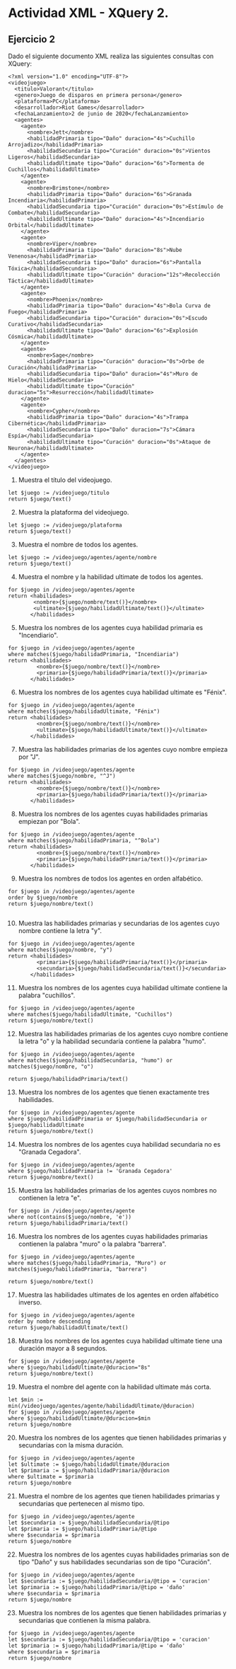 # Actividad XML - XQuery 2.
## Ejercicio 2

Dado el siguiente documento XML realiza las siguientes consultas con XQuery:

```
<?xml version="1.0" encoding="UTF-8"?>
<videojuego>
  <titulo>Valorant</titulo>
  <genero>Juego de disparos en primera persona</genero>
  <plataforma>PC</plataforma>
  <desarrollador>Riot Games</desarrollador>
  <fechaLanzamiento>2 de junio de 2020</fechaLanzamiento>
  <agentes>
    <agente>
      <nombre>Jett</nombre>
      <habilidadPrimaria tipo="Daño" duracion="4s">Cuchillo Arrojadizo</habilidadPrimaria>
      <habilidadSecundaria tipo="Curación" duracion="0s">Vientos Ligeros</habilidadSecundaria>
      <habilidadUltimate tipo="Daño" duracion="6s">Tormenta de Cuchillos</habilidadUltimate>
    </agente>
    <agente>
      <nombre>Brimstone</nombre>
      <habilidadPrimaria tipo="Daño" duracion="6s">Granada Incendiaria</habilidadPrimaria>
      <habilidadSecundaria tipo="Curación" duracion="0s">Estímulo de Combate</habilidadSecundaria>
      <habilidadUltimate tipo="Daño" duracion="4s">Incendiario Orbital</habilidadUltimate>
    </agente>
    <agente>
      <nombre>Viper</nombre>
      <habilidadPrimaria tipo="Daño" duracion="8s">Nube Venenosa</habilidadPrimaria>
      <habilidadSecundaria tipo="Daño" duracion="6s">Pantalla Tóxica</habilidadSecundaria>
      <habilidadUltimate tipo="Curación" duracion="12s">Recolección Táctica</habilidadUltimate>
    </agente>
    <agente>
      <nombre>Phoenix</nombre>
      <habilidadPrimaria tipo="Daño" duracion="4s">Bola Curva de Fuego</habilidadPrimaria>
      <habilidadSecundaria tipo="Curación" duracion="0s">Escudo Curativo</habilidadSecundaria>
      <habilidadUltimate tipo="Daño" duracion="6s">Explosión Cósmica</habilidadUltimate>
    </agente>
    <agente>
      <nombre>Sage</nombre>
      <habilidadPrimaria tipo="Curación" duracion="0s">Orbe de Curación</habilidadPrimaria>
      <habilidadSecundaria tipo="Daño" duracion="4s">Muro de Hielo</habilidadSecundaria>
      <habilidadUltimate tipo="Curación" duracion="5s">Resurrección</habilidadUltimate>
    </agente>
    <agente>
      <nombre>Cypher</nombre>
      <habilidadPrimaria tipo="Daño" duracion="4s">Trampa Cibernética</habilidadPrimaria>
      <habilidadSecundaria tipo="Daño" duracion="7s">Cámara Espía</habilidadSecundaria>
      <habilidadUltimate tipo="Curación" duracion="0s">Ataque de Neurona</habilidadUltimate>
    </agente>
  </agentes>
</videojuego>
``` 

1. Muestra el título del videojuego.
```
let $juego := /videojuego/titulo
return $juego/text()
```
2. Muestra la plataforma del videojuego.
```
let $juego := /videojuego/plataforma
return $juego/text()
```
3. Muestra el nombre de todos los agentes.
```
let $juego := /videojuego/agentes/agente/nombre
return $juego/text()
```
4. Muestra el nombre y la habilidad ultimate de todos los agentes.
```
for $juego in /videojuego/agentes/agente
return <habilidades>
        <nombre>{$juego/nombre/text()}</nombre>
        <ultimate>{$juego/habilidadUltimate/text()}</ultimate>
       </habilidades>
```
5. Muestra los nombres de los agentes cuya habilidad primaria es "Incendiario".
```
for $juego in /videojuego/agentes/agente
where matches($juego/habilidadPrimaria, "Incendiaria")
return <habilidades>
         <nombre>{$juego/nombre/text()}</nombre>
         <primaria>{$juego/habilidadPrimaria/text()}</primaria>
       </habilidades>
```
6. Muestra los nombres de los agentes cuya habilidad ultimate es "Fénix".
```
for $juego in /videojuego/agentes/agente
where matches($juego/habilidadUltimate, "Fénix")
return <habilidades>
         <nombre>{$juego/nombre/text()}</nombre>
         <ultimate>{$juego/habilidadUltimate/text()}</ultimate>
       </habilidades>
```
7. Muestra las habilidades primarias de los agentes cuyo nombre empieza por "J".
```
for $juego in /videojuego/agentes/agente
where matches($juego/nombre, "^J")
return <habilidades>
         <nombre>{$juego/nombre/text()}</nombre>
         <primaria>{$juego/habilidadPrimaria/text()}</primaria>
       </habilidades>
```
8. Muestra los nombres de los agentes cuyas habilidades primarias empiezan por "Bola".
```
for $juego in /videojuego/agentes/agente
where matches($juego/habilidadPrimaria, "^Bola")
return <habilidades>
         <nombre>{$juego/nombre/text()}</nombre>
         <primaria>{$juego/habilidadPrimaria/text()}</primaria>
       </habilidades>
```
9. Muestra los nombres de todos los agentes en orden alfabético.
```
for $juego in /videojuego/agentes/agente
order by $juego/nombre
return $juego/nombre/text()
         
```
10. Muestra las habilidades primarias y secundarias de los agentes cuyo nombre contiene la letra "y".
```
for $juego in /videojuego/agentes/agente
where matches($juego/nombre, "y")
return <habilidades>
         <primaria>{$juego/habilidadPrimaria/text()}</primaria>
         <secundaria>{$juego/habilidadSecundaria/text()}</secundaria>
       </habilidades>
```
11. Muestra los nombres de los agentes cuya habilidad ultimate contiene la palabra "cuchillos".
```
for $juego in /videojuego/agentes/agente
where matches($juego/habilidadUltimate, "Cuchillos")
return $juego/nombre/text()
```
12. Muestra las habilidades primarias de los agentes cuyo nombre contiene la letra "o" y la habilidad secundaria contiene la palabra "humo".
```
for $juego in /videojuego/agentes/agente
where matches($juego/habilidadSecundaria, "humo") or matches($juego/nombre, "o")

return $juego/habilidadPrimaria/text()
```
13. Muestra los nombres de los agentes que tienen exactamente tres habilidades.
```
for $juego in /videojuego/agentes/agente
where $juego/habilidadPrimaria or $juego/habilidadSecundaria or $juego/habilidadUltimate
return $juego/nombre/text()
```
14. Muestra los nombres de los agentes cuya habilidad secundaria no es "Granada Cegadora".
```
for $juego in /videojuego/agentes/agente
where $juego/habilidadPrimaria != 'Granada Cegadora'
return $juego/nombre/text()
```
15. Muestra las habilidades primarias de los agentes cuyos nombres no contienen la letra "e".
```
for $juego in /videojuego/agentes/agente
where not(contains($juego/nombre, 'e'))
return $juego/habilidadPrimaria/text()
```
16. Muestra los nombres de los agentes cuyas habilidades primarias contienen la palabra "muro" o la palabra "barrera".
```
for $juego in /videojuego/agentes/agente
where matches($juego/habilidadPrimaria, "Muro") or matches($juego/habilidadPrimaria, "barrera") 

return $juego/nombre/text()
```
17. Muestra las habilidades ultimates de los agentes en orden alfabético inverso.
```
for $juego in /videojuego/agentes/agente
order by nombre descending
return $juego/habilidadUltimate/text()
```
18. Muestra los nombres de los agentes cuya habilidad ultimate tiene una duración mayor a 8 segundos.
```
for $juego in /videojuego/agentes/agente
where $juego/habilidadUltimate/@duracion="8s"
return $juego/nombre/text()
```
19. Muestra el nombre del agente con la habilidad ultimate más corta.
```
let $min := min(/videojuego/agentes/agente/habilidadUltimate/@duracion)
for $juego in /videojuego/agentes/agente
where $juego/habilidadUltimate/@duracion=$min
return $juego/nombre
```
20. Muestra los nombres de los agentes que tienen habilidades primarias y secundarias con la misma duración.
```
for $juego in /videojuego/agentes/agente
let $ultimate := $juego/habilidadUltimate/@duracion
let $primaria := $juego/habilidadPrimaria/@duracion
where $ultimate = $primaria
return $juego/nombre
```
21. Muestra el nombre de los agentes que tienen habilidades primarias y secundarias que pertenecen al mismo tipo.
```
for $juego in /videojuego/agentes/agente
let $secundaria := $juego/habilidadSecundaria/@tipo
let $primaria := $juego/habilidadPrimaria/@tipo
where $secundaria = $primaria
return $juego/nombre
```
22. Muestra los nombres de los agentes cuyas habilidades primarias son de tipo "Daño" y sus habilidades secundarias son de tipo "Curación".
```
for $juego in /videojuego/agentes/agente
let $secundaria := $juego/habilidadSecundaria/@tipo = 'curacion'
let $primaria := $juego/habilidadPrimaria/@tipo = 'daño'
where $secundaria = $primaria
return $juego/nombre
```
23. Muestra los nombres de los agentes que tienen habilidades primarias y secundarias que contienen la misma palabra.
```
for $juego in /videojuego/agentes/agente
let $secundaria := $juego/habilidadSecundaria/@tipo = 'curacion'
let $primaria := $juego/habilidadPrimaria/@tipo = 'daño'
where $secundaria = $primaria
return $juego/nombre
```